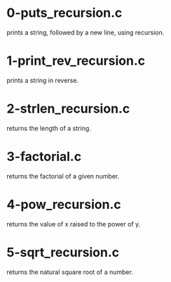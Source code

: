 # 0-puts_recursion.c
prints a string, followed by a new line, using recursion.
# 1-print_rev_recursion.c
prints a string in reverse.
# 2-strlen_recursion.c
returns the length of a string.
# 3-factorial.c
returns the factorial of a given number.
# 4-pow_recursion.c
returns the value of x raised to the power of y.
# 5-sqrt_recursion.c
returns the natural square root of a number.

